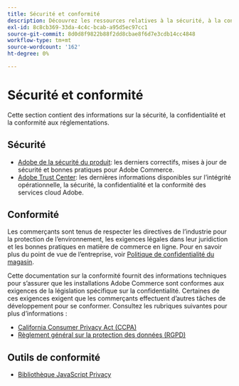 ```yaml
---
title: Sécurité et conformité
description: Découvrez les ressources relatives à la sécurité, à la confidentialité et à la conformité du secteur pour votre projet Adobe Commerce ou Magento Open Source.
exl-id: 8c8cb369-33da-4c4c-bcab-a95d5ec97cc1
source-git-commit: 8d0d8f9822b88f2dd8cbae8f6d7e3cdb14cc4848
workflow-type: tm+mt
source-wordcount: '162'
ht-degree: 0%

---
```


# Sécurité et conformité

Cette section contient des informations sur la sécurité, la confidentialité et la conformité aux réglementations.

## Sécurité

- [Adobe de la sécurité du produit](https://helpx.adobe.com/security.html): les derniers correctifs, mises à jour de sécurité et bonnes pratiques pour Adobe Commerce.
- [Adobe Trust Center](https://www.adobe.com/trust.html): les dernières informations disponibles sur l’intégrité opérationnelle, la sécurité, la confidentialité et la conformité des services cloud Adobe.

## Conformité

Les commerçants sont tenus de respecter les directives de l’industrie pour la protection de l’environnement, les exigences légales dans leur juridiction et les bonnes pratiques en matière de commerce en ligne. Pour en savoir plus du point de vue de l’entreprise, voir [Politique de confidentialité du magasin](https://experienceleague.adobe.com/docs/commerce-admin/start/compliance/privacy/privacy-policy.html).

Cette documentation sur la conformité fournit des informations techniques pour s’assurer que les installations Adobe Commerce sont conformes aux exigences de la législation spécifique sur la confidentialité. Certaines de ces exigences exigent que les commerçants effectuent d’autres tâches de développement pour se conformer. Consultez les rubriques suivantes pour plus d’informations :

- [California Consumer Privacy Act (CCPA)](privacy/ccpa.md)
- [Règlement général sur la protection des données (RGPD)](privacy/gdpr.md)

## Outils de conformité

- [Bibliothèque JavaScript Privacy](privacy/javascript-library.md)
